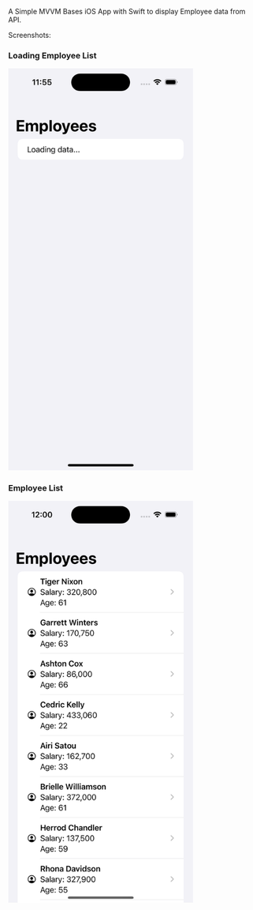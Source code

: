 A Simple MVVM Bases iOS App with Swift to display Employee data from API.

Screenshots:

### Loading Employee List

<img src="MVVMListDataApp/screenshots/loading_data.jpg?raw=true" alt="Employee List" width="375" />

### Employee List

<img src="MVVMListDataApp/screenshots/data_displayed.jpg?raw=true" alt="Employee List" width="375" />





